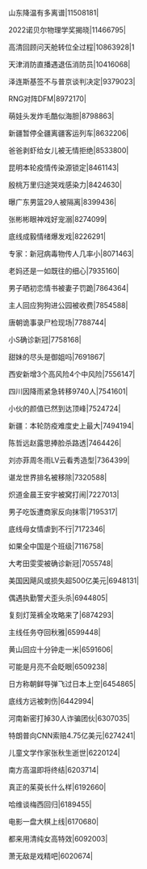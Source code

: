 山东降温有多离谱|11508181|

2022诺贝尔物理学奖揭晓|11466795|

高清回顾问天舱转位全过程|10863928|1

天津消防直播遇退伍消防员|10416068|

泽连斯基签不与普京谈判决定|9379023|

RNG对阵DFM|8972170|

萌娃头发炸毛酷似海胆|8798863|

新疆暂停全疆离疆客运列车|8632206|

爸爸剥虾给女儿被无情拒绝|8533800|

昆明本轮疫情传染源锁定|8461143|

殷桃万里归途哭戏感染力|8424630|

曝广东男篮29人被隔离|8399436|

张彬彬眼神戏好宠溺|8274099|

底线成毅情绪爆发戏|8226291|

专家：新冠病毒物传人几率小|8071463|

老妈还是一如既往的细心|7935160|

男子晒初恋情书被妻子罚跪|7864364|

主人回应狗狗进公园被收费|7854588|

唐朝诡事录尸检现场|7788744|

小S确诊新冠|7758168|

甜妹的尽头是御姐吗|7691867|

西安新增3个高风险4个中风险|7556147|

四川因降雨紧急转移9740人|7541601|

小伙的颜值已然到达顶峰|7524724|

新疆：本轮防疫难度史上最大|7494194|

陈哲远赵露思捧脸杀路透|7464426|

刘亦菲周冬雨LV云看秀造型|7364399|

谌龙世界排名被移除|7320588|

炽道金晨王安宇被窝打闹|7227013|

男子吃饭遭商家反向抹零|7195317|

底线母女情虐到不行|7172346|

如果全中国是个班级|7116758|

大考田雯雯被确诊新冠|7055748|

美国因飓风或损失超500亿美元|6948131|

偶遇执勤警犬歪头杀|6944805|

复刻灯笼裤全攻略来了|6874293|

主线任务夺回秋雅|6599448|

黄山回应十分钟走一米|6591606|

可能是月亮不会眨眼|6509238|

日方称朝鲜导弹飞过日本上空|6454865|

底线方远被刺伤|6442994|

河南新密打掉30人诈骗团伙|6307035|

特朗普向CNN索赔4.75亿美元|6274241|

儿童文学作家张秋生逝世|6220124|

南方高温即将终结|6203714|

真正的茱萸长什么样|6192660|

哈维谈梅西回归|6189455|

电影一盘大棋上线|6170680|

都来用清纯女高特效|6092003|

萧无敌是戏精吧|6020674|


